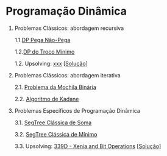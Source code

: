# Programação Dinâmica


1. Problemas Clássicos: abordagem recursiva

    1.1.[DP Pega Não-Pega](algoritmos/dsu_tradicional.cpp)

    1.2.[DP do Troco Mínimo](algoritmos/dsu_tradicional.cpp)

    1.2. Upsolving: [xxx](https://codeforces.com/problemset/) [[Solução](upsolving/xxx)] 

   
2. Problemas Clássicos: abordagem iterativa
 
    2.1. [Problema da Mochila Binária](algoritmos/mochila_binaria.cpp)
    
    2.2. [Algoritmo de Kadane](algoritmos/kadane.cpp)


3. Problemas Específicos de Programação Dinâmica

   3.1. [SegTree Clássica de Soma](algoritmos/classic_segtree_sum.cpp)
   
   3.2. [SegTree Clássica de Mínimo](algoritmos/classic_segtree_min.cpp)

   3.3. Upsolving: [339D - Xenia and Bit Operations](https://codeforces.com/problemset/problem/339/D) [[Solução](upsolving/cf_339d_xenia_bits.cpp)]

